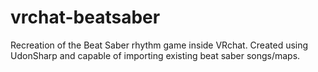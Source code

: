 # vrchat-beatsaber
Recreation of the Beat Saber rhythm game inside VRchat. Created using UdonSharp and capable of importing existing beat saber songs/maps.
